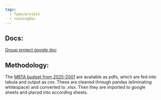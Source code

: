 ```yaml
---
tags:
  - Type/project
  - runningDoc
---
```

## Docs:

[Group project google doc](https://docs.google.com/document/d/13f44lAcEZkWI-CjcMkO0g82YUIvXZN2dl_XrWbKhaMQ/edit?tab=t.0)

## Methodology:

The [MBTA budget from 2025-2001](https://www.mbta.com/financials/mbta-budget) are available as pdfs, which are fed into tabula and output as csv. These are cleaned through pandas (eliminating whitespace) and converted to .xlsx. Then they are imported to google sheets and placed into according sheets.